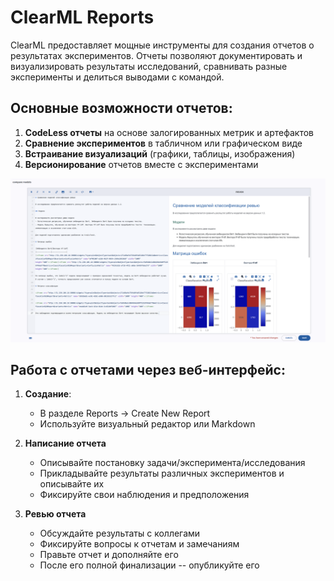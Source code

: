 # ClearML Reports

ClearML предоставляет мощные инструменты для создания отчетов о результатах экспериментов. Отчеты позволяют документировать и визуализировать результаты исследований, сравнивать разные эксперименты и делиться выводами с командой.

## Основные возможности отчетов:
1. **CodeLess отчеты** на основе залогированных метрик и артефактов
2. **Сравнение экспериментов** в табличном или графическом виде
3. **Встраивание визуализаций** (графики, таблицы, изображения)
4. **Версионирование** отчетов вместе с экспериментами

![](images/experiment.report.png)

## Работа с отчетами через веб-интерфейс:
1. **Создание**: 
   - В разделе Reports → Create New Report
   - Используйте визуальный редактор или Markdown

2. **Написание отчета**
    - Описывайте постановку задачи/эксперимента/исследования
    - Прикладывайте результаты различных экспериментов и описывайте их
    - Фиксируйте свои наблюдения и предположения

3. **Ревью отчета**
    - Обсуждайте результаты с коллегами
    - Фиксируйте вопросы к отчетам и замечаниям
    - Правьте отчет и дополняйте его
    - После его полной финализации -- опубликуйте его

